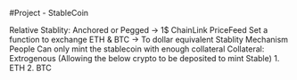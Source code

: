 #Project - StableCoin

Relative Stablity: Anchored or Pegged -> 1$
    ChainLink PriceFeed
    Set a function to exchange ETH & BTC -> To dollar equivalent
Stablity Mechanism
    People Can only mint the stablecoin with enough collateral
Collateral: Extrogenous (Allowing the below crypto to be deposited to mint Stable)
    1. ETH
    2. BTC